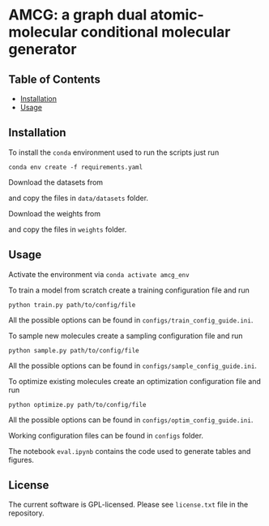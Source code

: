 # AMCG: a graph dual atomic-molecular conditional molecular generator


## Table of Contents

- [Installation](#installation)
- [Usage](#usage)

## Installation

To install the `conda` environment used to run the scripts just run

```conda env create -f requirements.yaml```

Download the datasets from 

and copy the files in `data/datasets` folder.

Download the weights from

and copy the files in `weights` folder.


## Usage

Activate the environment via `conda activate amcg_env`

To train a model from scratch create a training configuration file and run 

```python train.py path/to/config/file```

All the possible options can be found in `configs/train_config_guide.ini`.


To sample new molecules create a sampling configuration file and run 

```python sample.py path/to/config/file```

All the possible options can be found in `configs/sample_config_guide.ini`.


To optimize existing molecules create an optimization configuration file and run

```python optimize.py path/to/config/file```

All the possible options can be found in `configs/optim_config_guide.ini`.

Working configuration files can be found in `configs` folder.

The notebook `eval.ipynb` contains the code used to generate tables and figures.


## License

The current software is GPL-licensed. Please see `license.txt` file in the repository.